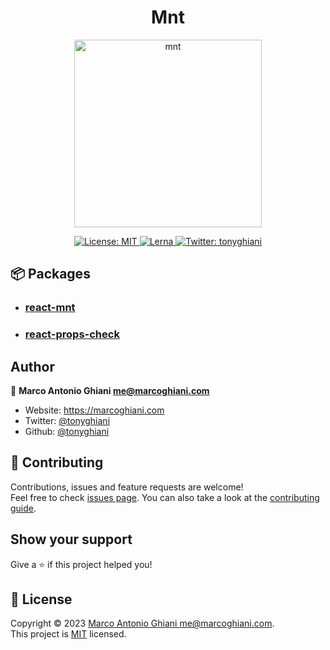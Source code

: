<h1 align="center">Mnt</h1>

<p align="center">
  <img width="300" src="./assets/mnt_logo_wide.svg" alt="mnt">
</p>

<p align="center">
  <a href="https://github.com/tonyghiani/mnt/blob/master/LICENSE" target="_blank">
    <img alt="License: MIT" src="https://img.shields.io/badge/License-MIT-blue.svg?style=for-the-badge" />
  </a>
  <a href="https://lerna.js.org/" target="_blank">
    <img alt="Lerna" src="https://img.shields.io/badge/maintained%20with-lerna-cc00ff.svg?style=for-the-badge" />
  </a>
  <a href="https://x.com/tonyghiani" target="_blank">
    <img alt="Twitter: tonyghiani" src="https://img.shields.io/twitter/follow/tonyghiani.svg?style=for-the-badge" />
  </a>
</p>

## 📦 Packages

- ### [react-mnt](https://github.com/tonyghiani/mnt/tree/master/packages/react-mnt)
- ### [react-props-check](https://github.com/tonyghiani/mnt/tree/master/packages/react-props-check)

## Author

👤 **Marco Antonio Ghiani <me@marcoghiani.com>**

- Website: https://marcoghiani.com
- Twitter: [@tonyghiani](https://twitter.com/tonyghiani)
- Github: [@tonyghiani](https://github.com/tonyghiani)

## 🤝 Contributing

Contributions, issues and feature requests are welcome!<br />Feel free to check [issues page](https://github.com/tonyghiani/mnt/issues). You can also take a look at the [contributing guide](https://github.com/tonyghiani/mnt/blob/master/CONTRIBUTING.md).

## Show your support

Give a ⭐️ if this project helped you!

## 📝 License

Copyright © 2023 [Marco Antonio Ghiani <me@marcoghiani.com>](https://github.com/tonyghiani).<br />
This project is [MIT](https://github.com/tonyghiani/mnt/blob/master/LICENSE) licensed.
